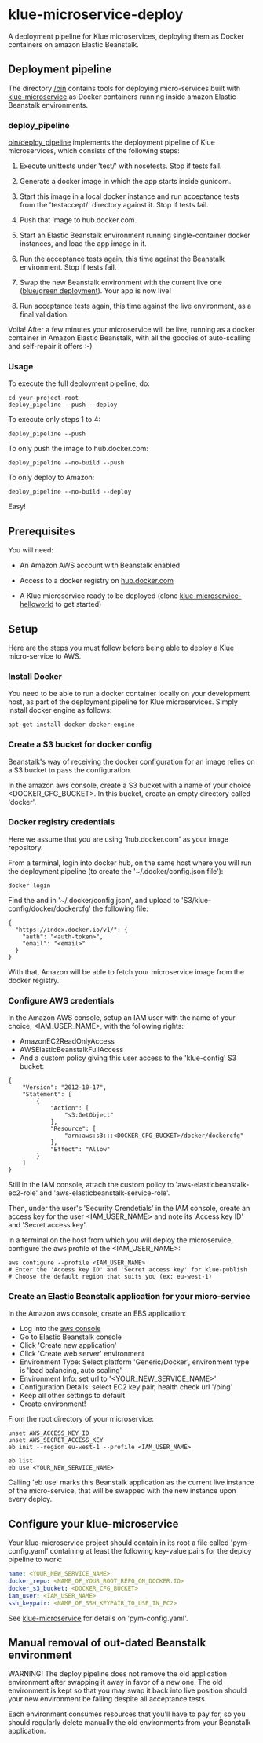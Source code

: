 # klue-microservice-deploy

A deployment pipeline for Klue microservices, deploying them as Docker
containers on amazon Elastic Beanstalk.

## Deployment pipeline

The directory
[/bin](https://github.com/erwan-lemonnier/klue-microservice-deploy/tree/master/bin)
contains tools for deploying micro-services built with
[klue-microservice](https://github.com/erwan-lemonnier/klue-microservice) as
Docker containers running inside amazon Elastic Beanstalk environments.

### deploy_pipeline

[bin/deploy_pipeline](https://github.com/erwan-lemonnier/klue-aws-toolbox/blob/master/bin/deploy_pipeline)
implements the deployment pipeline of Klue microservices, which consists of the
following steps:

1. Execute unittests under 'test/' with nosetests. Stop if tests fail.

1. Generate a docker image in which the app starts inside gunicorn.

1. Start this image in a local docker instance and run acceptance tests from
   the 'testaccept/' directory against it. Stop if tests fail.

1. Push that image to hub.docker.com.

1. Start an Elastic Beanstalk environment running single-container docker
   instances, and load the app image in it.

1. Run the acceptance tests again, this time against the Beanstalk
   environment. Stop if tests fail.

1. Swap the new Beanstalk environment with the current live one ([blue/green
   deployment](http://docs.aws.amazon.com/elasticbeanstalk/latest/dg/using-features.CNAMESwap.html)).
   Your app is now live!

1. Run acceptance tests again, this time against the live environment, as a
   final validation.

Voila! After a few minutes your microservice will be live, running as a docker
container in Amazon Elastic Beanstalk, with all the goodies of auto-scalling
and self-repair it offers :-)

### Usage

To execute the full deployment pipeline, do:

```
cd your-project-root
deploy_pipeline --push --deploy
```

To execute only steps 1 to 4:

```
deploy_pipeline --push
```

To only push the image to hub.docker.com:

```
deploy_pipeline --no-build --push
```

To only deploy to Amazon:

```
deploy_pipeline --no-build --deploy
```

Easy!

## Prerequisites

You will need:

* An Amazon AWS account with Beanstalk enabled

* Access to a docker registry on [hub.docker.com](https://hub.docker.com/)

* A Klue microservice ready to be deployed (clone
 [klue-microservice-helloworld](https://github.com/erwan-lemonnier/klue-microservice-helloworld)
 to get started)

## Setup

Here are the steps you must follow before being able to deploy a Klue
micro-service to AWS.

### Install Docker

You need to be able to run a docker container locally on your development host,
as part of the deployment pipeline for Klue microservices. Simply install
docker engine as follows:

```shell
apt-get install docker docker-engine
```

### Create a S3 bucket for docker config

Beanstalk's way of receiving the docker configuration for an image relies on a
S3 bucket to pass the configuration.

In the amazon aws console, create a S3 bucket with a name of your choice
<DOCKER_CFG_BUCKET>. In this bucket, create an empty directory called 'docker'.

### Docker registry credentials

Here we assume that you are using 'hub.docker.com' as your image repository.

From a terminal, login into docker hub, on the same host where you will run the
deployment pipeline (to create the '~/.docker/config.json file'):

```shell
docker login
```

Find the <auth-token> and <email> in '~/.docker/config.json', and upload to
'S3/klue-config/docker/dockercfg' the following file:

```shell
{
  "https://index.docker.io/v1/": {
    "auth": "<auth-token>",
    "email": "<email>"
  }
}
```

With that, Amazon will be able to fetch your microservice image from the docker
registry.

### Configure AWS credentials

In the Amazon AWS console, setup an IAM user with the name of your choice,
<IAM_USER_NAME>, with the following rights:

* AmazonEC2ReadOnlyAccess
* AWSElasticBeanstalkFullAccess
* And a custom policy giving this user access to the 'klue-config' S3 bucket:

```
{
    "Version": "2012-10-17",
    "Statement": [
        {
            "Action": [
                "s3:GetObject"
            ],
            "Resource": [
                "arn:aws:s3:::<DOCKER_CFG_BUCKET>/docker/dockercfg"
            ],
            "Effect": "Allow"
        }
    ]
}
```

Still in the IAM console, attach the custom policy to
'aws-elasticbeanstalk-ec2-role' and 'aws-elasticbeanstalk-service-role'.

Then, under the user's 'Security Crendetials' in the IAM console, create an
access key for the user <IAM_USER_NAME> and note its 'Access key ID' and
'Secret access key'.

In a terminal on the host from which you will deploy the microservice,
configure the aws profile of the <IAM_USER_NAME>:

```shell
aws configure --profile <IAM_USER_NAME>
# Enter the 'Access key ID' and 'Secret access key' for klue-publish
# Choose the default region that suits you (ex: eu-west-1)
```

### Create an Elastic Beanstalk application for your micro-service

In the Amazon aws console, create an EBS application:
* Log into the [aws console](https://eu-west-1.console.aws.amazon.com/elasticbeanstalk)
* Go to Elastic Beanstalk console
* Click 'Create new application'
* Click 'Create web server' environment
* Environment Type: Select platform 'Generic/Docker', environment type is 'load balancing, auto scaling'
* Environment Info: set url to '<YOUR_NEW_SERVICE_NAME>'
* Configuration Details: select EC2 key pair, health check url '/ping'
* Keep all other settings to default
* Create environment!

From the root directory of your microservice:

```shell
unset AWS_ACCESS_KEY_ID
unset AWS_SECRET_ACCESS_KEY
eb init --region eu-west-1 --profile <IAM_USER_NAME>

eb list
eb use <YOUR_NEW_SERVICE_NAME>
```

Calling 'eb use' marks this Beanstalk application as the current live instance
of the micro-service, that will be swapped with the new instance upon every
deploy.

## Configure your klue-microservice

Your klue-microservice project should contain in its root a file called
'pym-config.yaml' containing at least the following key-value pairs for the
deploy pipeline to work:

```yaml
name: <YOUR_NEW_SERVICE_NAME>
docker_repo: <NAME_OF_YOUR_ROOT_REPO_ON_DOCKER.IO>
docker_s3_bucket: <DOCKER_CFG_BUCKET>
iam_user: <IAM_USER_NAME>
ssh_keypair: <NAME_OF_SSH_KEYPAIR_TO_USE_IN_EC2>
```

See [klue-microservice](https://github.com/erwan-lemonnier/klue-microservice)
for details on 'pym-config.yaml'.

## Manual removal of out-dated Beanstalk environment

WARNING! The deploy pipeline does not remove the old application environment
after swapping it away in favor of a new one. The old environment is kept so
that you may swap it back into live position should your new environment be
failing despite all acceptance tests.

Each environment consumes resources that you'll have to pay for, so you should
regularly delete manually the old environments from your Beanstalk application.
